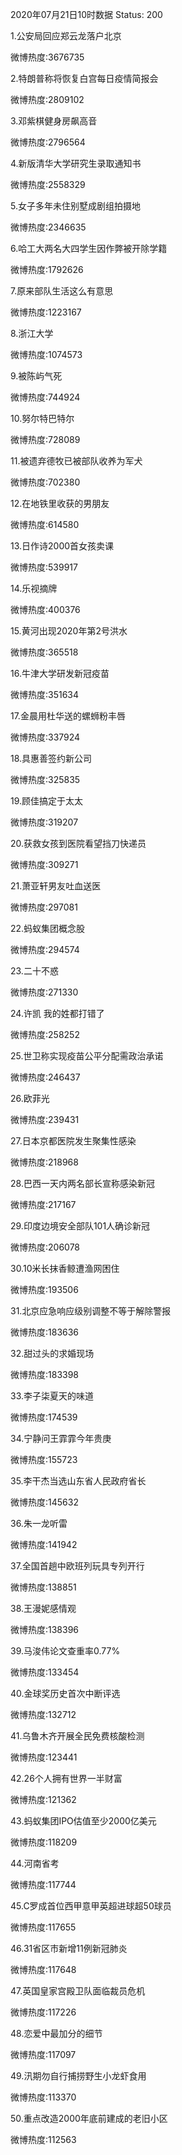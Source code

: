 2020年07月21日10时数据
Status: 200

1.公安局回应郑云龙落户北京

微博热度:3676735

2.特朗普称将恢复白宫每日疫情简报会

微博热度:2809102

3.邓紫棋健身房飙高音

微博热度:2796564

4.新版清华大学研究生录取通知书

微博热度:2558329

5.女子多年未住别墅成剧组拍摄地

微博热度:2346635

6.哈工大两名大四学生因作弊被开除学籍

微博热度:1792626

7.原来部队生活这么有意思

微博热度:1223167

8.浙江大学

微博热度:1074573

9.被陈屿气死

微博热度:744924

10.努尔特巴特尔

微博热度:728089

11.被遗弃德牧已被部队收养为军犬

微博热度:702380

12.在地铁里收获的男朋友

微博热度:614580

13.日作诗2000首女孩卖课

微博热度:539917

14.乐视摘牌

微博热度:400376

15.黄河出现2020年第2号洪水

微博热度:365518

16.牛津大学研发新冠疫苗

微博热度:351634

17.金晨用杜华送的螺蛳粉丰唇

微博热度:337924

18.具惠善签约新公司

微博热度:325835

19.顾佳搞定于太太

微博热度:319207

20.获救女孩到医院看望挡刀快递员

微博热度:309271

21.萧亚轩男友吐血送医

微博热度:297081

22.蚂蚁集团概念股

微博热度:294574

23.二十不惑

微博热度:271330

24.许凯 我的姓都打错了

微博热度:258252

25.世卫称实现疫苗公平分配需政治承诺

微博热度:246437

26.欧菲光

微博热度:239431

27.日本京都医院发生聚集性感染

微博热度:218968

28.巴西一天内两名部长宣称感染新冠

微博热度:217167

29.印度边境安全部队101人确诊新冠

微博热度:206078

30.10米长抹香鲸遭渔网困住

微博热度:193506

31.北京应急响应级别调整不等于解除警报

微博热度:183636

32.甜过头的求婚现场

微博热度:183398

33.李子柒夏天的味道

微博热度:174539

34.宁静问王霏霏今年贵庚

微博热度:155723

35.李干杰当选山东省人民政府省长

微博热度:145632

36.朱一龙听雷

微博热度:141942

37.全国首趟中欧班列玩具专列开行

微博热度:138851

38.王漫妮感情观

微博热度:138396

39.马浚伟论文查重率0.77%

微博热度:133454

40.金球奖历史首次中断评选

微博热度:132712

41.乌鲁木齐开展全民免费核酸检测

微博热度:123441

42.26个人拥有世界一半财富

微博热度:121362

43.蚂蚁集团IPO估值至少2000亿美元

微博热度:118209

44.河南省考

微博热度:117744

45.C罗成首位西甲意甲英超进球超50球员

微博热度:117655

46.31省区市新增11例新冠肺炎

微博热度:117648

47.英国皇家宫殿卫队面临裁员危机

微博热度:117226

48.恋爱中最加分的细节

微博热度:117097

49.汛期勿自行捕捞野生小龙虾食用

微博热度:113370

50.重点改造2000年底前建成的老旧小区

微博热度:112563

